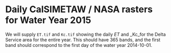# Daily CalSIMETAW / NASA rasters for Water Year 2015

We will supply ```ET.tif``` and ```Kc.tif``` showing the daily _ET_ and _Kc_for the Delta Service area for the entire year.  This should have 365 bands, and the first band should correspond to the first day of the water year 2014-10-01.
